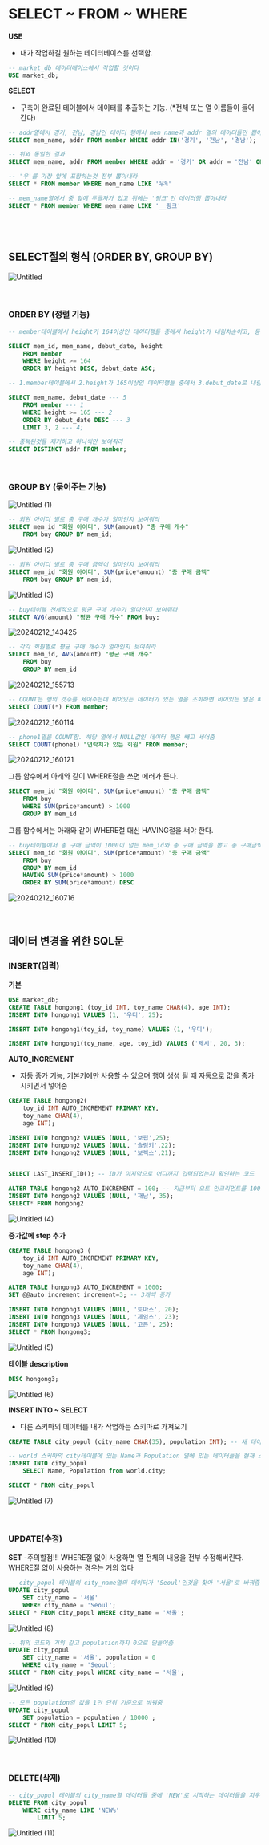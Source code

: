 # SELECT ~ FROM ~ WHERE

**USE**
- 내가 작업하길 원하는 데이터베이스를 선택함.

```SQL
-- market_db 데이터베이스에서 작업할 것이다
USE market_db;
```

**SELECT** 
- 구축이 완료된 테이블에서 데이터를 추출하는 기능. (*전체 또는 열 이름들이 들어간다)

```SQL
-- addr열에서 경기, 전남, 경남인 데이터 행에서 mem_name과 addr 열의 데이터들만 뽑아내라
SELECT mem_name, addr FROM member WHERE addr IN('경기', '전남', '경남');

-- 위와 동일한 결과
SELECT mem_name, addr FROM member WHERE addr = '경기' OR addr = '전남' OR addr = '경남';
```

```SQL
-- '우'를 가장 앞에 포함하는것 전부 뽑아내라
SELECT * FROM member WHERE mem_name LIKE '우%' 
```

```SQL
-- mem_name열에서 중 앞에 두글자가 있고 뒤에는 '핑크'인 데이터행 뽑아내라
SELECT * FROM member WHERE mem_name LIKE '__핑크' 
```

<br/>
<br/>

## SELECT절의 형식 (ORDER BY, GROUP BY)

![Untitled](https://github.com/junhosong0/MySQL/assets/117610783/d37830d2-26f7-4959-a21b-a7418c05b7a6)

<br/>

### ORDER BY (정렬 기능)

```SQL
-- member테이블에서 height가 164이상인 데이터행들 중에서 height가 내림차순이고, 동률인 경우 debute_date가 오름차순인 데이터행들 중 mem_id, mem_name, debut_date, height 열들의 데이터를 보여줘라

SELECT mem_id, mem_name, debut_date, height
	FROM member
	WHERE height >= 164
	ORDER BY height DESC, debut_date ASC;
```

```SQL
-- 1.member테이블에서 2.height가 165이상인 데이터행들 중에서 3.debut_date로 내림차순 정렬하고 4.가장 위의 3번째부터 2개의 데이터행들을 보여주는데 5.mem_name과 debut_date 열들만 보여줘라

SELECT mem_name, debut_date --- 5
	FROM member --- 1
	WHERE height >= 165 --- 2
	ORDER BY debut_date DESC --- 3
	LIMIT 3, 2 --- 4;
```

```SQL
-- 중복된것들 제거하고 하나씩만 보여줘라
SELECT DISTINCT addr FROM member;
```

<br/>

### GROUP BY (묶어주는 기능)

![Untitled (1)](https://github.com/junhosong0/MySQL/assets/117610783/274ba589-0694-4a5c-828a-5038cee8a049)



```SQL
-- 회원 아이디 별로 총 구매 개수가 얼마인지 보여줘라
SELECT mem_id "회원 아이디", SUM(amount) "총 구매 개수" 
	FROM buy GROUP BY mem_id;
```

![Untitled (2)](https://github.com/junhosong0/MySQL/assets/117610783/729a2082-e642-455b-9ac1-356b9bda9d3c)


```SQL
-- 회원 아이디 별로 총 구매 금액이 얼마인지 보여줘라
SELECT mem_id "회원 아이디", SUM(price*amount) "총 구매 금액"
	FROM buy GROUP BY mem_id;
```

![Untitled (3)](https://github.com/junhosong0/MySQL/assets/117610783/0af747d2-728f-4a19-86fa-a316ac2c2b6b)

```SQL
-- buy테이블 전체적으로 평균 구매 개수가 얼마인지 보여줘라
SELECT AVG(amount) "평균 구매 개수" FROM buy;
```

![20240212_143425](https://github.com/junhosong0/MySQL/assets/117610783/6bae8581-2895-47e2-af0b-469bfe03a8b5)


```SQL
-- 각각 회원별로 평균 구매 개수가 얼마인지 보여줘라
SELECT mem_id, AVG(amount) "평균 구매 개수"
	FROM buy
	GROUP BY mem_id 
```

![20240212_155713](https://github.com/junhosong0/MySQL/assets/117610783/cc9e0952-2d75-4ec6-94a9-61b2298eef49)


```SQL
-- COUNT는 행의 갯수를 세어주는데 비어있는 데이터가 있는 열을 조회하면 비어있는 열은 빼고 값을 뱉어줌
SELECT COUNT(*) FROM member;
```

![20240212_160114](https://github.com/junhosong0/MySQL/assets/117610783/1b8ce49e-5e9c-477e-975c-4c3f0f1ecbcc)


```SQL
-- phone1열을 COUNT함. 해당 열에서 NULL값인 데이터 행은 빼고 세어줌
SELECT COUNT(phone1) "연락처가 있는 회원" FROM member;
```

![20240212_160121](https://github.com/junhosong0/MySQL/assets/117610783/82401843-e2b3-4fe5-bcda-eaafd9e58890)


그룹 함수에서 아래와 같이 WHERE절을 쓰면 에러가 뜬다.
```SQL
SELECT mem_id "회원 아이디", SUM(price*amount) "총 구매 금액"
	FROM buy
	WHERE SUM(price*amount) > 1000
	GROUP BY mem_id
```

그룹 함수에서는 아래와 같이 WHERE절 대신 HAVING절을 써야 한다.
```SQL
-- buy테이블에서 총 구매 금액이 1000이 넘는 mem_id와 총 구매 금액을 뽑고 총 구매금액이 내림차순으로 보이게
SELECT mem_id "회원 아이디", SUM(price*amount) "총 구매 금액"
	FROM buy
	GROUP BY mem_id
	HAVING SUM(price*amount) > 1000
	ORDER BY SUM(price*amount) DESC
```

![20240212_160716](https://github.com/junhosong0/MySQL/assets/117610783/bea0fdaa-8b64-4924-b537-0b78bb55ed40)

<br/>

## 데이터 변경을 위한 SQL문

### INSERT(입력)

**기본**
```SQL
USE market_db;
CREATE TABLE hongong1 (toy_id INT, toy_name CHAR(4), age INT);
INSERT INTO hongong1 VALUES (1, '우디', 25);

INSERT INTO hongong1(toy_id, toy_name) VALUES (1, '우디');

INSERT INTO hongong1(toy_name, age, toy_id) VALUES ('제시', 20, 3);
```


**AUTO_INCREMENT**
- 자동 증가 기능, 기본키에만 사용할 수 있으며 행이 생성 될 때 자동으로 값을 증가시키면서 넣어줌
```SQL
CREATE TABLE hongong2(
    toy_id INT AUTO_INCREMENT PRIMARY KEY,
    toy_name CHAR(4),
    age INT);

INSERT INTO hongong2 VALUES (NULL, '보핍',25);
INSERT INTO hongong2 VALUES (NULL, '슬링키',22);
INSERT INTO hongong2 VALUES (NULL, '보렉스',21);


SELECT LAST_INSERT_ID(); -- ID가 마지막으로 어디까지 입력되었는지 확인하는 코드

ALTER TABLE hongong2 AUTO_INCREMENT = 100; -- 지금부터 오토 인크리먼트를 100번부터로 하겠다
INSERT INTO hongong2 VALUES (NULL, '재남', 35);
SELECT* FROM hongong2
```
![Untitled (4)](https://github.com/junhosong0/MySQL/assets/117610783/b4576fa8-86f7-4b76-b2d1-e473eb8538fc)


**증가값에 step 추가**
```SQL
CREATE TABLE hongong3 (
	toy_id INT AUTO_INCREMENT PRIMARY KEY,
    toy_name CHAR(4),
    age INT);

ALTER TABLE hongong3 AUTO_INCREMENT = 1000;
SET @@auto_increment_increment=3; -- 3개씩 증가

INSERT INTO hongong3 VALUES (NULL, '토마스', 20);
INSERT INTO hongong3 VALUES (NULL, '제임스', 23);
INSERT INTO hongong3 VALUES (NULL, '고든', 25);
SELECT * FROM hongong3;
```
![Untitled (5)](https://github.com/junhosong0/MySQL/assets/117610783/172db2a1-bfaf-4069-a96a-6ababad107de)


**테이블 description**
```SQL
DESC hongong3;
```
![Untitled (6)](https://github.com/junhosong0/MySQL/assets/117610783/03dfc667-9f96-47da-98d4-69da9cd6e1cf)


**INSERT INTO ~ SELECT**
- 다른 스키마의 데이터를 내가 작업하는 스키마로 가져오기
```SQL
CREATE TABLE city_popul (city_name CHAR(35), population INT); -- 새 테이블 생성

-- world 스키마의 city테이블에 있는 Name과 Population 열에 있는 데이터들을 현재 스키마인 market_db의 city_popul 테이블에 추가해줌
INSERT INTO city_popul
	SELECT Name, Population from world.city; 

SELECT * FROM city_popul
```
![Untitled (7)](https://github.com/junhosong0/MySQL/assets/117610783/3b723129-c3c0-4419-a47c-ff8cd5d2b62b)

<br/>

### UPDATE(수정)

**SET**
-주의할점!!! WHERE절 없이 사용하면 열 전체의 내용을 전부 수정해버린다. WHERE절 없이 사용하는 경우는 거의 없다 
```SQL
-- city_popul 테이블의 city_name열의 데이터가 'Seoul'인것을 찾아 '서울'로 바꿔줌
UPDATE city_popul
	SET city_name = '서울'
	WHERE city_name = 'Seoul';
SELECT * FROM city_popul WHERE city_name = '서울';
```
![Untitled (8)](https://github.com/junhosong0/MySQL/assets/117610783/9843c7dd-34d5-48ae-9121-935daebb036e)

```SQL
-- 위의 코드와 거의 같고 population까지 0으로 만들어줌
UPDATE city_popul
	SET city_name = '서울', population = 0
	WHERE city_name = 'Seoul';
SELECT * FROM city_popul WHERE city_name = '서울';
```
![Untitled (9)](https://github.com/junhosong0/MySQL/assets/117610783/1662ae0c-c756-41c4-bc69-d71726e726cb)

```SQL
-- 모든 population의 값을 1만 단위 기준으로 바꿔줌
UPDATE city_popul
	SET population = population / 10000 ;
SELECT * FROM city_popul LIMIT 5;
```
![Untitled (10)](https://github.com/junhosong0/MySQL/assets/117610783/70c1396b-e0de-487b-a867-28631d80afa0)

<br/>

### DELETE(삭제)
```SQL
-- city_popul 테이블의 city_name열 데이터들 중에 'NEW'로 시작하는 데이터들을 지우는데 가장위의 5개만 지워라
DELETE FROM city_popul
	WHERE city_name LIKE 'NEW%'
    	LIMIT 5;
```
![Untitled (11)](https://github.com/junhosong0/MySQL/assets/117610783/ce5ba02f-3a3d-4526-9685-d35c0de8f248)
